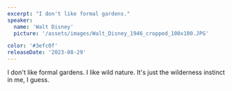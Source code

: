 ```yaml
---
excerpt: "I don't like formal gardens."
speaker:
  name: 'Walt Disney'
  picture: '/assets/images/Walt_Disney_1946_cropped_100x100.JPG'

color: '#3efc0f'
releaseDate: '2023-08-29'
---
```

I don't like formal gardens. I like wild nature. It's just the wilderness instinct in me, I guess.
